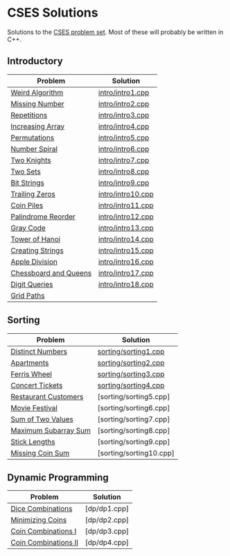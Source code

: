 # CSES Solutions

Solutions to the [CSES problem set](https://cses.fi/problemset/list/). Most of these will probably be written in C++.

## Introductory

| Problem | Solution |
|---------|----------|
|[Weird Algorithm](https://cses.fi/problemset/task/1068)| [intro/intro1.cpp](intro/intro1.cpp) |
|[Missing Number](https://cses.fi/problemset/task/1083)| [intro/intro2.cpp](intro/intro2.cpp) |
|[Repetitions](https://cses.fi/problemset/task/1069)| [intro/intro3.cpp](intro/intro3.cpp) |
|[Increasing Array](https://cses.fi/problemset/task/1094)| [intro/intro4.cpp](intro/intro4.cpp) |
|[Permutations](https://cses.fi/problemset/task/1070)| [intro/intro5.cpp](intro/intro5.cpp) |
|[Number Spiral](https://cses.fi/problemset/task/1071)| [intro/intro6.cpp](intro/intro6.cpp) |
|[Two Knights](https://cses.fi/problemset/task/1072)| [intro/intro7.cpp](intro/intro7.cpp) |
|[Two Sets](https://cses.fi/problemset/task/1092)| [intro/intro8.cpp](intro/intro8.cpp) |
|[Bit Strings](https://cses.fi/problemset/task/1617)| [intro/intro9.cpp](intro/intro9.cpp) |
|[Trailing Zeros](https://cses.fi/problemset/task/1618)| [intro/intro10.cpp](intro/intro10.cpp) |
|[Coin Piles](https://cses.fi/problemset/task/1754)| [intro/intro11.cpp](intro/intro11.cpp) |
|[Palindrome Reorder](https://cses.fi/problemset/task/1755)| [intro/intro12.cpp](intro/intro12.cpp) |
|[Gray Code](https://cses.fi/problemset/task/2205)| [intro/intro13.cpp](intro/intro13.cpp) |
|[Tower of Hanoi](https://cses.fi/problemset/task/2165)| [intro/intro14.cpp](intro/intro14.cpp) |
|[Creating Strings](https://cses.fi/problemset/task/1622)| [intro/intro15.cpp](intro/intro15.cpp) |
|[Apple Division](https://cses.fi/problemset/task/1623)| [intro/intro16.cpp](intro/intro16.cpp) |
|[Chessboard and Queens](https://cses.fi/problemset/task/1624) | [intro/intro17.cpp](intro/intro17.cpp)|
|[Digit Queries](https://cses.fi/problemset/task/2431) | [intro/intro18.cpp](intro/intro18.cpp)|
|[Grid Paths](https://cses.fi/problemset/task/1625) | |

## Sorting

| Problem | Solution |
|---------|----------|
|[Distinct Numbers](https://cses.fi/problemset/task/1621)| [sorting/sorting1.cpp](sorting/sorting1.cpp) |
|[Apartments](https://cses.fi/problemset/task/1084)| [sorting/sorting2.cpp](sorting/sorting2.cpp) |
|[Ferris Wheel](https://cses.fi/problemset/task/1090)| [sorting/sorting3.cpp](sorting/sorting3.cpp) |
|[Concert Tickets](https://cses.fi/problemset/task/1091) | [sorting/sorting4.cpp](sorting/sorting4.cpp) |
|[Restaurant Customers](https://cses.fi/problemset/task/1619) | [sorting/sorting5.cpp] |
|[Movie Festival](https://cses.fi/problemset/task/1629) | [sorting/sorting6.cpp] |
|[Sum of Two Values](https://cses.fi/problemset/task/1640) | [sorting/sorting7.cpp] |
|[Maximum Subarray Sum](https://cses.fi/problemset/task/1643) | [sorting/sorting8.cpp] |
|[Stick Lengths](https://cses.fi/problemset/task/1074) | [sorting/sorting9.cpp] |
|[Missing Coin Sum](https://cses.fi/problemset/task/2183) | [sorting/sorting10.cpp] |

## Dynamic Programming

| Problem | Solution |
|---------|----------|
|[Dice Combinations](https://cses.fi/problemset/task/1633)| [dp/dp1.cpp] |
|[Minimizing Coins](https://cses.fi/problemset/task/1634)| [dp/dp2.cpp] |
|[Coin Combinations I](https://cses.fi/problemset/task/1635)| [dp/dp3.cpp] |
|[Coin Combinations II](https://cses.fi/problemset/task/1636)| [dp/dp4.cpp] |
